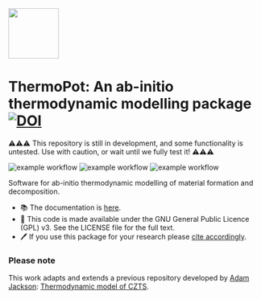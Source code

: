 
<img src="https://user-images.githubusercontent.com/2452935/181300325-502f1791-51cf-4618-b00f-b90609d6e862.png" width="100">

ThermoPot: An ab-initio thermodynamic modelling package [![DOI](https://zenodo.org/badge/490745937.svg)](https://zenodo.org/badge/latestdoi/490745937)
============================

⚠️⚠️⚠️ This repository is still in development, and some functionality is untested. Use with caution, or wait until we fully test it! ⚠️⚠️⚠️

![example workflow](https://github.com/NU-CEM/ThermoPot/actions/workflows/build-docs.yml/badge.svg) ![example workflow](https://github.com/NU-CEM/ThermoPot/actions/workflows/run-tests.yml/badge.svg) ![example workflow](https://github.com/NU-CEM/ThermoPot/actions/workflows/lint-code.yml/badge.svg)

Software for ab-initio thermodynamic modelling of material formation and decomposition.

- 📚 The documentation is [here](https://NU-CEM.github.io/ThermoPot). 
- 🔄 This code is made available under the GNU General Public Licence (GPL) v3. See the LICENSE file for the full text.
- 🖊 If you use this package for your research please [cite accordingly](https://github.com/NU-CEM/ThermoPot/blob/main/citation.cff).

### Please note
This work adapts and extends a previous repository developed by [Adam Jackson](https://orcid.org/0000-0001-5272-6530): [Thermodynamic model of CZTS](http://dx.doi.org/10.5281/zenodo.57130). 






